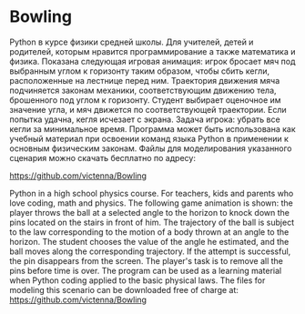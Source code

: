# Bowling
Python в курсе физики средней школы. Для учителей, детей и родителей, которым нравится 
программирование а также математика и физика. Показана следующая игровая анимация: игрок 
бросает мяч под выбранным углом к горизонту таким образом, чтобы сбить кегли, расположенные 
на лестнице перед ним. Траектория движения мяча подчиняется законам механики, соответствующим 
движению тела, брошенного под углом к горизонту. Студент выбирает оценочное им значение угла, 
и мяч движется по соответствующей траектории. Если попытка удачна, кегля исчезает с экрана. 
Задача игрока: убрать все кегли за минимальное время. Программа может быть использована как 
учебный материал при освоении команд языка Python в применении к основным физическим законам. 
Файлы для моделирования указанного сценария можно скачать бесплатно по адресу:

https://github.com/victenna/Bowling


Python in a high school physics course. For teachers, kids and parents who love coding, math 
and physics. The following game animation is shown: the player throws the ball at a selected angle
to the horizon to knock down the pins located on the stairs in front of him. The trajectory of the 
ball is subject to the law corresponding to the motion of a body thrown at an angle to the horizon. 
The student chooses the value of the angle he estimated, and the ball moves along the corresponding 
trajectory. If the attempt is successful, the pin disappears from the screen. The player's task is to 
remove all the pins before time is over. The program can be used as a learning material when Python 
coding applied to the basic physical laws. The files for modeling this scenario can be downloaded 
free of charge at:
https://github.com/victenna/Bowling
